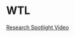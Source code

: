 # WTL



[Research Spotlight Video](https://www.youtube.com/watch?v=IygiRompItI&ab_channel=CollegeofScienceandEngineering%2CUMN)
